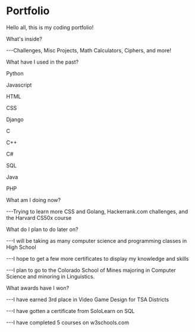 # Portfolio
Hello all, this is my coding portfolio!



What's inside?

  ---Challenges, Misc Projects, Math Calculators, Ciphers, and more!
  
  
  
What have I used in the past?
  
  Python
  
  Javascript
  
  HTML
  
  CSS
  
  Django
  
  C
  
  C++
  
  C#
  
  SQL
  
  Java
  
  PHP
  
  
What am I doing now?

  ---Trying to learn more CSS and Golang, Hackerrank.com challenges, and the Harvard CS50x course
  
What do I plan to do later on?

  ---I will be taking as many computer science and programming classes in High School
  
  ---I hope to get a few more certificates to display my knowledge and skills
  
  ---I plan to go to the Colorado School of Mines majoring in Computer Science and minoring in Linguistics.
  
What awards have I won?

  ---I have earned 3rd place in Video Game Design for TSA Districts
  
  ---I have gotten a certificate from SoloLearn on SQL

  ---I have completed 5 courses on w3schools.com

